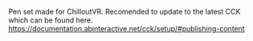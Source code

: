 Pen set made for ChilloutVR. Recomended to update to the latest CCK which can be found here. https://documentation.abinteractive.net/cck/setup/#publishing-content
